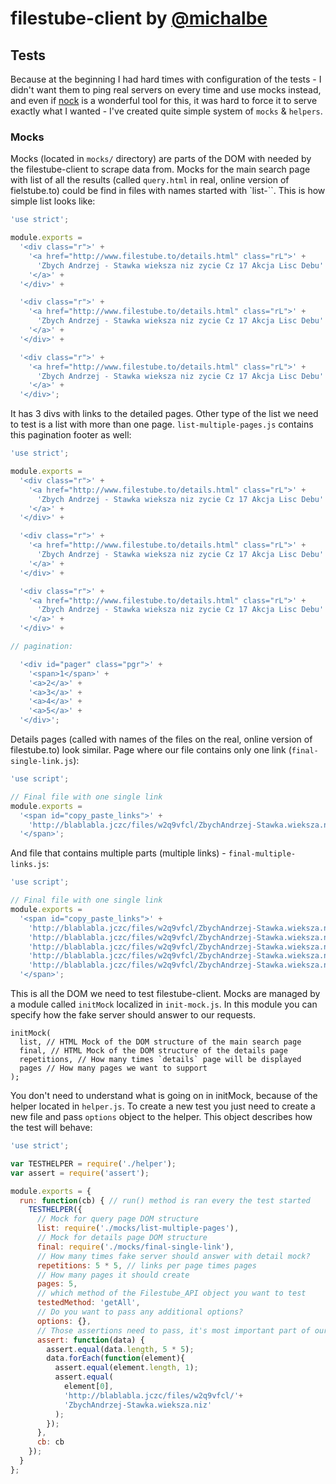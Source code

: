 # filestube-client by [@michalbe](http://github.com/michalbe) #

## Tests ##
Because at the beginning I had hard times with configuration of the tests - I didn't want them to ping real servers on every time and use mocks instead, and even if [nock](https://github.com/pgte/nock) is a wonderful tool for this, it was hard to force it to serve exactly what I wanted - I've created quite simple system of `mocks` & `helpers`.

### Mocks ###
Mocks (located in `mocks/` directory) are parts of the DOM with needed by the filestube-client to scrape data from. Mocks for the main search page with list of all the results (called `query.html` in real, online version of fielstube.to) could be find in files with names started with `list-``. This is how simple list looks like:

```javascript
'use strict';

module.exports =
  '<div class="r">' +
    '<a href="http://www.filestube.to/details.html" class="rL">' +
      'Zbych Andrzej - Stawka wieksza niz zycie Cz 17 Akcja Lisc Debu' +
    '</a>' +
  '</div>' +

  '<div class="r">' +
    '<a href="http://www.filestube.to/details.html" class="rL">' +
      'Zbych Andrzej - Stawka wieksza niz zycie Cz 17 Akcja Lisc Debu' +
    '</a>' +
  '</div>' +

  '<div class="r">' +
    '<a href="http://www.filestube.to/details.html" class="rL">' +
      'Zbych Andrzej - Stawka wieksza niz zycie Cz 17 Akcja Lisc Debu' +
    '</a>' +
  '</div>';
```
It has 3 divs with links to the detailed pages. Other type of the list we need to test is a list with more than one page. `list-multiple-pages.js` contains this pagination footer as well:
```javascript
'use strict';

module.exports =
  '<div class="r">' +
    '<a href="http://www.filestube.to/details.html" class="rL">' +
      'Zbych Andrzej - Stawka wieksza niz zycie Cz 17 Akcja Lisc Debu' +
    '</a>' +
  '</div>' +

  '<div class="r">' +
    '<a href="http://www.filestube.to/details.html" class="rL">' +
      'Zbych Andrzej - Stawka wieksza niz zycie Cz 17 Akcja Lisc Debu' +
    '</a>' +
  '</div>' +

  '<div class="r">' +
    '<a href="http://www.filestube.to/details.html" class="rL">' +
      'Zbych Andrzej - Stawka wieksza niz zycie Cz 17 Akcja Lisc Debu' +
    '</a>' +
  '</div>' +

// pagination:

  '<div id="pager" class="pgr">' +
    '<span>1</span>' +
    '<a>2</a>' +
    '<a>3</a>' +
    '<a>4</a>' +
    '<a>5</a>' +
  '</div>';

```
Details pages (called with names of the files on the real, online version of filestube.to) look similar. Page where our file contains only one link (`final-single-link.js`):
```javascript
'use script';

// Final file with one single link
module.exports =
  '<span id="copy_paste_links">' +
    'http://blablabla.jczc/files/w2q9vfcl/ZbychAndrzej-Stawka.wieksza.niz' +
  '</span>';
```
And file that contains multiple parts (multiple links) - `final-multiple-links.js`:
```javascript
'use script';

// Final file with one single link
module.exports =
  '<span id="copy_paste_links">' +
    'http://blablabla.jczc/files/w2q9vfcl/ZbychAndrzej-Stawka.wieksza.niz\r\n' +
    'http://blablabla.jczc/files/w2q9vfcl/ZbychAndrzej-Stawka.wieksza.niz\r\n' +
    'http://blablabla.jczc/files/w2q9vfcl/ZbychAndrzej-Stawka.wieksza.niz\r\n' +
    'http://blablabla.jczc/files/w2q9vfcl/ZbychAndrzej-Stawka.wieksza.niz\r\n' +
    'http://blablabla.jczc/files/w2q9vfcl/ZbychAndrzej-Stawka.wieksza.niz\r\n' +
  '</span>';
```
This is all the DOM we need to test filestube-client. Mocks are managed by a module called `initMock` localized in `init-mock.js`. In this module you can specify how the fake server should answer to our requests.
```
initMock(
  list, // HTML Mock of the DOM structure of the main search page
  final, // HTML Mock of the DOM structure of the details page
  repetitions, // How many times `details` page will be displayed
  pages // How many pages we want to support
);
```
You don't need to understand what is going on in initMock, because of the helper located in `helper.js`. To create a new test you just need to create a new file and pass `options` object to the helper. This object describes how the test will behave:
``` javascript
'use strict';

var TESTHELPER = require('./helper');
var assert = require('assert');

module.exports = {
  run: function(cb) { // run() method is ran every the test started
    TESTHELPER({
      // Mock for query page DOM structure
      list: require('./mocks/list-multiple-pages'),
      // Mock for details page DOM structure
      final: require('./mocks/final-single-link'),
      // How many times fake server should answer with detail mock?
      repetitions: 5 * 5, // links per page times pages
      // How many pages it should create
      pages: 5,
      // which method of the Filestube_API object you want to test
      testedMethod: 'getAll',
      // Do you want to pass any additional options?
      options: {},
      // Those assertions need to pass, it's most important part of our test
      assert: function(data) {
        assert.equal(data.length, 5 * 5);
        data.forEach(function(element){
          assert.equal(element.length, 1);
          assert.equal(
            element[0],
            'http://blablabla.jczc/files/w2q9vfcl/'+
            'ZbychAndrzej-Stawka.wieksza.niz'
          );
        });
      },
      cb: cb
    });
  }
};
```
